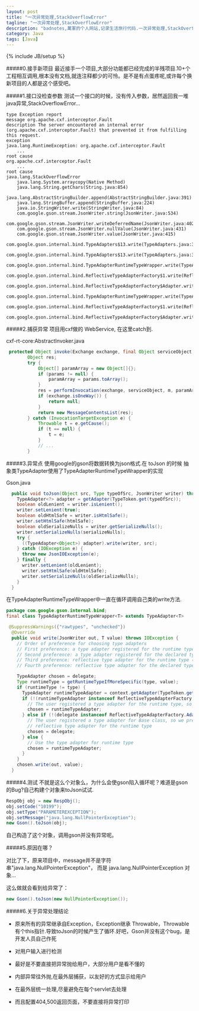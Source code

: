 ```yaml
---
layout: post
title: "一次异常处理,StackOverflowError"
tagline: "一次异常处理,StackOverflowError"
description: "badnotes,萬軍的个人网站,记录生活旅行代码.一次异常处理,StackOverflowError."
category: Java
tags: [Java]
---
```

{% include JB/setup %}

#####0.接手新项目
最近接手一个项目,大部分功能都已经完成的半残项目.10+个工程相互调用,根本没有文档,就连注释都少的可怜。是不是有点蛋疼呢,或许每个换新项目的人都是这个感受吧。

#####1.接口没检查参数
测试一个接口的时候，没有传入参数，居然返回我一堆java异常,StackOverflowError...

	type Exception report
	message org.apache.cxf.interceptor.Fault
	description The server encountered an internal error (org.apache.cxf.interceptor.Fault) that prevented it from fulfilling this request.
	exception
	java.lang.RuntimeException: org.apache.cxf.interceptor.Fault
		...
	root cause
	org.apache.cxf.interceptor.Fault
		...
	root cause
	java.lang.StackOverflowError
		java.lang.System.arraycopy(Native Method)
		java.lang.String.getChars(String.java:854)
		java.lang.AbstractStringBuilder.append(AbstractStringBuilder.java:391)
		java.lang.StringBuffer.append(StringBuffer.java:224)
		java.io.StringWriter.write(StringWriter.java:84)
		com.google.gson.stream.JsonWriter.string(JsonWriter.java:534)
		com.google.gson.stream.JsonWriter.writeDeferredName(JsonWriter.java:402)
		com.google.gson.stream.JsonWriter.nullValue(JsonWriter.java:431)
		com.google.gson.stream.JsonWriter.value(JsonWriter.java:415)
		com.google.gson.internal.bind.TypeAdapters$13.write(TypeAdapters.java:362)
		com.google.gson.internal.bind.TypeAdapters$13.write(TypeAdapters.java:346)
		com.google.gson.internal.bind.TypeAdapterRuntimeTypeWrapper.write(TypeAdapterRuntimeTypeWrapper.java:68)
		com.google.gson.internal.bind.ReflectiveTypeAdapterFactory$1.write(ReflectiveTypeAdapterFactory.java:89)
		com.google.gson.internal.bind.ReflectiveTypeAdapterFactory$Adapter.write(ReflectiveTypeAdapterFactory.java:195)
		com.google.gson.internal.bind.TypeAdapterRuntimeTypeWrapper.write(TypeAdapterRuntimeTypeWrapper.java:68)
		com.google.gson.internal.bind.ReflectiveTypeAdapterFactory$1.write(ReflectiveTypeAdapterFactory.java:89)
		com.google.gson.internal.bind.ReflectiveTypeAdapterFactory$Adapter.write(ReflectiveTypeAdapterFactory.java:195)


#####2.捕获异常
项目用cxf做的 WebService, 在这里catch到.

cxf-rt-core:AbstractInvoker.java

```java
 protected Object invoke(Exchange exchange, final Object serviceObject, Method m, List<Object> params) {
        Object res;
        try {
            Object[] paramArray = new Object[]{};
            if (params != null) {
                paramArray = params.toArray();
            }
            res = performInvocation(exchange, serviceObject, m, paramArray);
            if (exchange.isOneWay()) {
                return null;
            }
            return new MessageContentsList(res);
        } catch (InvocationTargetException e) {
            Throwable t = e.getCause();
            if (t == null) {
                t = e;
            }
            // ...
		}
```

#####3.异常点
使用google的gson将数据转换为json格式.在 toJson 的时候 抽象类TypeAdapter使用了TypeAdapterRuntimeTypeWrapper的实现

Gson.java

```java
  public void toJson(Object src, Type typeOfSrc, JsonWriter writer) throws JsonIOException {
    TypeAdapter<?> adapter = getAdapter(TypeToken.get(typeOfSrc));
    boolean oldLenient = writer.isLenient();
    writer.setLenient(true);
    boolean oldHtmlSafe = writer.isHtmlSafe();
    writer.setHtmlSafe(htmlSafe);
    boolean oldSerializeNulls = writer.getSerializeNulls();
    writer.setSerializeNulls(serializeNulls);
    try {
      ((TypeAdapter<Object>) adapter).write(writer, src);
    } catch (IOException e) {
      throw new JsonIOException(e);
    } finally {
      writer.setLenient(oldLenient);
      writer.setHtmlSafe(oldHtmlSafe);
      writer.setSerializeNulls(oldSerializeNulls);
    }
  }
```

在TypeAdapterRuntimeTypeWrapper中一直在循环调用自己类的write方法.

```java
package com.google.gson.internal.bind;
final class TypeAdapterRuntimeTypeWrapper<T> extends TypeAdapter<T>

 @SuppressWarnings({"rawtypes", "unchecked"})
  @Override
  public void write(JsonWriter out, T value) throws IOException {
    // Order of preference for choosing type adapters
    // First preference: a type adapter registered for the runtime type
    // Second preference: a type adapter registered for the declared type
    // Third preference: reflective type adapter for the runtime type (if it is a sub class of the declared type)
    // Fourth preference: reflective type adapter for the declared type

    TypeAdapter chosen = delegate;
    Type runtimeType = getRuntimeTypeIfMoreSpecific(type, value);
    if (runtimeType != type) {
      TypeAdapter runtimeTypeAdapter = context.getAdapter(TypeToken.get(runtimeType));
      if (!(runtimeTypeAdapter instanceof ReflectiveTypeAdapterFactory.Adapter)) {
        // The user registered a type adapter for the runtime type, so we will use that
        chosen = runtimeTypeAdapter;
      } else if (!(delegate instanceof ReflectiveTypeAdapterFactory.Adapter)) {
        // The user registered a type adapter for Base class, so we prefer it over the
        // reflective type adapter for the runtime type
        chosen = delegate;
      } else {
        // Use the type adapter for runtime type
        chosen = runtimeTypeAdapter;
      }
    }
    chosen.write(out, value);
  }
```

#####4.测试
不就是这么个对象么，为什么会使gson陷入循环呢？难道是gson的Bug?自己构建个对象来toJson试试.

```java
RespObj obj = new RespObj();
obj.setCode("10199");
obj.setType("PARAMETEREXCEPTION");
obj.setMessage("java.lang.NullPointerException");
new Gson().toJson(obj);
```

自己构造了这个对象，调用gson并没有异常呢。

#####5.原因在哪？

对比了下，原来项目中，message并不是字符串"java.lang.NullPointerException"，
而是 java.lang.NullPointerException 对象...

这么做就会看到给异常了：

```java
new Gson().toJson(new NullPointerException());
```

#####6.关于异常处理结论

* 原来所有的异常继承自Exception，Exception继承 Throwable，Throwable有个this指针.导致toJson的时候产生了循环.好吧，Gson并没有这个bug，是开发人员自己作死

* 对用户输入进行检测

* 最好是不要直接把异常抛给用户，大部分用户是看不懂的

* 内部异常往外抛,在最外层捕获，以友好的方式显示给用户

* 在最外层统一处理,尽量避免在每个servlet去处理

* 而且配置404,500返回页面，不要直接将异常打印
